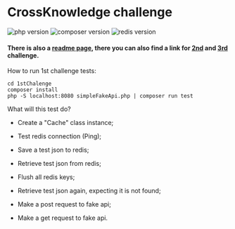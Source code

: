 # CrossKnowledge challenge

![php version](https://img.shields.io/badge/PHP-7.4-informational)
![composer version](https://img.shields.io/badge/composer-1.10.1-orange)
![redis version](https://img.shields.io/badge/redis-5.0.7-green)


#### There is also a [readme page](https://eduardo-moro.github.io/CrossKnowledgeChallenge/index/index.html), there you can also find a link for [2nd](2ndChallenge/date-format.html) and [3rd](3rdChalenge/index.html) challenge. 

How to run 1st challenge tests:

    cd 1stChalenge
    composer install
    php -S localhost:8080 simpleFakeApi.php | composer run test


What will this test do?
- Create a "Cache" class instance;
- Test redis connection (Ping);
- Save a test json to redis;
- Retrieve test json from redis;
- Flush all redis keys;
- Retrieve test json again, expecting it is not found;


- Make a post request to fake api;
- Make a get request to fake api.

